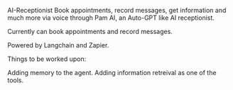 AI-Receptionist
Book appointments, record messages, get information and much more via voice through Pam AI, an Auto-GPT like AI receptionist.

Currently can book appointments and record messages.

Powered by Langchain and Zapier.

Things to be worked upon:

Adding memory to the agent.
Adding information retreival as one of the tools.
